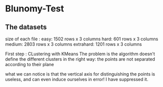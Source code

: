 # Blunomy-Test

## The datasets
size of each file : 
 easy: 1502 rows x 3 columns
 hard: 601 rows x 3 columns
 medium: 2803 rows x 3 columns
 extrahard: 1201 rows x 3 columns

First step : CLustering with KMeans
The problem is the algorithm doesn't define the different clusters in the right way: the points are not separated according to their plane


what we can notice is that the vertical axis for distinguishing the points is useless, and can even induce ourselves in error! I have suppressed it.
